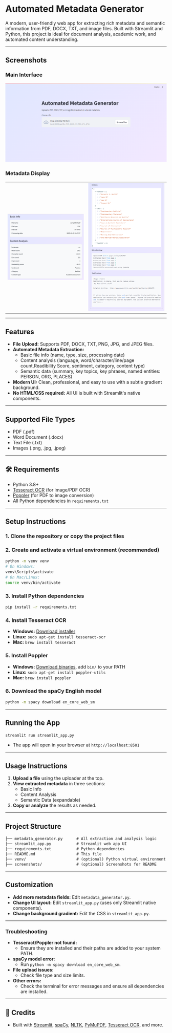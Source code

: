 # Automated Metadata Generator

A modern, user-friendly web app for extracting rich metadata and semantic information from PDF, DOCX, TXT, and image files. Built with Streamlit and Python, this project is ideal for document analysis, academic work, and automated content understanding.

---

## Screenshots

### Main Interface
![Main UI](images/1.png)

### Metadata Display
<table>
  <tr>
    <td align="center"><img src="images/2.png" alt="Metadata Display" width="500"/></td>
    <td align="center"><img src="images/3.png" alt="Semantic Data" width="500"/></td>
  </tr>
</table>


---

## Features
- **File Upload:** Supports PDF, DOCX, TXT, PNG, JPG, and JPEG files.
- **Automated Metadata Extraction:**
  - Basic file info (name, type, size, processing date)
  - Content analysis (language, word/character/line/page count,Readibility Score, sentiment, category, content type)
  - Semantic data (summary, key topics, key phrases, named entities: PERSON, ORG, PLACES)
- **Modern UI:** Clean, professional, and easy to use with a subtle gradient background.
- **No HTML/CSS required:** All UI is built with Streamlit's native components.

---

## Supported File Types
- PDF (.pdf)
- Word Document (.docx)
- Text File (.txt)
- Images (.png, .jpg, .jpeg)

---

## 🛠️ Requirements
- Python 3.8+
- [Tesseract OCR](https://github.com/tesseract-ocr/tesseract) (for image/PDF OCR)
- [Poppler](http://blog.alivate.com.au/poppler-windows/) (for PDF to image conversion)
- All Python dependencies in `requirements.txt`

---

## Setup Instructions

### 1. Clone the repository or copy the project files

### 2. Create and activate a virtual environment (recommended)
```bash
python -m venv venv
# On Windows:
venv\Scripts\activate
# On Mac/Linux:
source venv/bin/activate
```

### 3. Install Python dependencies
```bash
pip install -r requirements.txt
```

### 4. Install Tesseract OCR
- **Windows:** [Download installer](https://github.com/tesseract-ocr/tesseract/wiki/Downloads)
- **Linux:** `sudo apt-get install tesseract-ocr`
- **Mac:** `brew install tesseract`

### 5. Install Poppler
- **Windows:** [Download binaries](http://blog.alivate.com.au/poppler-windows/), add `bin/` to your PATH
- **Linux:** `sudo apt-get install poppler-utils`
- **Mac:** `brew install poppler`

### 6. Download the spaCy English model
```bash
python -m spacy download en_core_web_sm
```

---

## Running the App
```bash
streamlit run streamlit_app.py
```
- The app will open in your browser at `http://localhost:8501`

---

## Usage Instructions
1. **Upload a file** using the uploader at the top.
2. **View extracted metadata** in three sections:
   - Basic Info
   - Content Analysis
   - Semantic Data (expandable)
3. **Copy or analyze** the results as needed.

---

## Project Structure
```
├── metadata_generator.py      # All extraction and analysis logic
├── streamlit_app.py           # Streamlit web app UI
├── requirements.txt           # Python dependencies
├── README.md                  # This file
├── venv/                      # (optional) Python virtual environment
├── screenshots/               # (optional) Screenshots for README
```

---

## Customization
- **Add more metadata fields:** Edit `metadata_generator.py`.
- **Change UI layout:** Edit `streamlit_app.py` (uses only Streamlit native components).
- **Change background gradient:** Edit the CSS in `streamlit_app.py`.

---

### Troubleshooting
- **Tesseract/Poppler not found:**
  - Ensure they are installed and their paths are added to your system PATH.
- **spaCy model error:**
  - Run `python -m spacy download en_core_web_sm`.
- **File upload issues:**
  - Check file type and size limits.
- **Other errors:**
  - Check the terminal for error messages and ensure all dependencies are installed.

---

## 📣 Credits
- Built with [Streamlit](https://streamlit.io/), [spaCy](https://spacy.io/), [NLTK](https://www.nltk.org/), [PyMuPDF](https://pymupdf.readthedocs.io/), [Tesseract OCR](https://github.com/tesseract-ocr/tesseract), and more.
